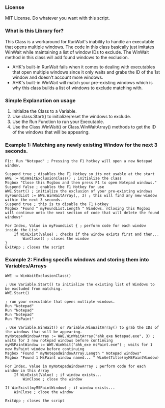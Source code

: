### License
MIT License. Do whatever you want with this script.

### What is this Library for?
This Class is a workaround for RunWait's inability to handle an executable that opens multiple windows. 
The code in this class basically just imitates WinWait while maintaining a list of window IDs to exclude. The WinWait method in this class will add found windows to the exclusion.  
* AHK's built-in RunWait fails when it comes to dealing with executables that open multiple windows since it only waits and grabs the ID of the 1st window and doesn't account more windows.  
* AHK's built-in WinWait will match your pre-existing windows which is why this class builds a list of windows to exclude matching with.

### Simple Explanation on usage
1. Initialize the Class to a Variable.
2. Use class.Start() to initialize/reset the windows to exclude.
3. Use the Run Function to run your Executable.
4. Use the Class.WinWait() or Class.WinWaitArray() methods to get the ID of the windows that will be appearing.

### Example 1: Matching any newly existing Window for the next 3 seconds.
```
F1:: Run "Notepad" ; Pressing the F1 hotkey will open a new Notepad window.

Suspend true ; disables the F1 Hotkey so its not usable at the start
WWE := WinWaitExclusionClass() ; initialize the class
Msgbox "Close this Msgbox and then press F1 to open Notepad windows."
Suspend false ; enables the F1 Hotkey for use
WWE.Start() ; initialize the exclusion of your pre-existing windows
myFoundList := WWE.WinWaitArray(,, 3) ; this will find any new window within the next 3 seconds.
Suspend true ; this is to disable the F1 Hotkey
Msgbox "Found " myFoundList.Length " Windows.`nClosing this Msgbox will continue onto the next section of code that will delete the found windows"

For Index, Value in myFoundList { ; perform code for each window inside the List
    If WinExist(Value) ; checks if the window exists first and then...
        WinClose() ; closes the window
}
ExitApp ; closes the script
```

### Example 2: Finding specific windows and storing them into Variables/Arrays
```
WWE := WinWaitExclusionClass()

; Use Variable.Start() to initialize the existing list of Windows to be excluded from matching.
WWE.Start()

; run your executable that opens multiple windows.
Run "Notepad"
Run "Notepad"
Run "Notepad"
Run "MsPaint"

; Use Variable.WinWait() or Variable.WinWaitArray() to grab the IDs of the windows that will be appearing.
myNotepadWindowArray := WWE.WinWaitArray("ahk_exe Notepad.exe", 3) ; waits for 3 new notepad windows before continuing
myMSPaintWindow := WWE.WinWait("ahk_exe msPaint.exe") ; waits for 1 new MsPaint window before continuing
Msgbox "Found " myNotepadWindowArray.Length " Notepad windows"
Msgbox "Found 1 MsPaint window named... " WinGetTitle(myMSPaintWindow)

For Index, Value in myNotepadWindowArray ; perform code for each window in this Array
    If WinExist(Value) ; if window exists...
        WinClose ; close the window

If WinExist(myMSPaintWindow) ; if window exists...
    WinClose ; close the window

ExitApp ; closes the script
```
